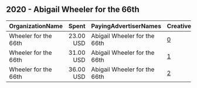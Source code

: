 ## 2020 - Abigail Wheeler for the 66th 
|OrganizationName|Spent|PayingAdvertiserNames|CreativeUrls|Impressions|Genders|AgeBrackets|CountryCodes|BillingAddresses|CandidateBallotInformation|
|:---|---:|:---|:---|---:|:---|:---|:---|:---|:---|
|Wheeler for the 66th|23.00 USD|Abigail Wheeler for the 66th|[0](https://www.snap.com/political-ads/asset/6b95127377a13716b021cf73722b71f06dabd5cec839d14f9281bf633073c23b?mediaType=png)|5,656||18+|united states|US|Abigail Wheeler|
|Wheeler for the 66th|31.00 USD|Abigail Wheeler for the 66th|[1](https://www.snap.com/political-ads/asset/d8875364bd372aa0f1a6abcbdeaf4c220a688087f5371df228fdd6571f7e85c5?mediaType=png)|7,562||18+|united states|US|Abigail Wheeler|
|Wheeler for the 66th|36.00 USD|Abigail Wheeler for the 66th|[2](https://www.snap.com/political-ads/asset/d9bc167cce5b8127510904e270e13f77c054cd37e0acc1dfe2e01532a76e5046?mediaType=png)|8,801||18+|united states|US|Abigail Wheeler|
